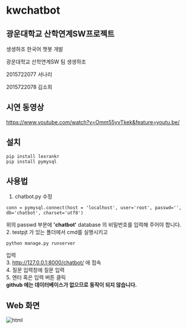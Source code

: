 # kwchatbot
## 광운대학교 산학연계SW프로젝트 

생생하조 한국어 챗봇 개발  


광운대학교 산학연계SW 팀 생생하조

2015722077 서나리

2015722078 김소희

## 시연 동영상
<https://www.youtube.com/watch?v=Omm55yvTkek&feature=youtu.be/>


## 설치
<pre><code>pip install lexrankr
pip install pymysql
</code></pre>


## 사용법
1. chatbot.py 수정
<pre><code>conn = pymysql.connect(host = 'localhost', user='root', passwd='', db='chatbot', charset='utf8')
</code></pre>
위의 passwd 부분에 **'chatbot'** database 의 비밀번호를 입력해 주어야 합니다.  
2. testpjt 가 있는 폴더에서 cmd를 실행시키고 
<pre><code>python manage.py runserver
</code></pre>
입력  
3. <http://127.0.0.1:8000/chatbot/> 에 접속  
4. 질문 입력창에 질문 입력  
5. 엔터 혹은 입력 버튼 클릭  
**github 에는 데이터베이스가 없으므로 동작이 되지 않습니다.**



## Web 화면
![html](https://user-images.githubusercontent.com/37467841/41412048-be117d80-7019-11e8-84d4-cc3bedfd8787.PNG)
